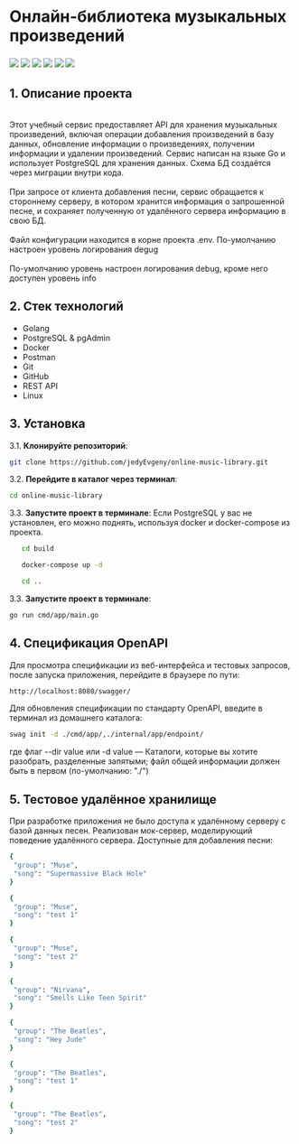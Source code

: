 # Онлайн-библиотека музыкальных произведений
<h3 align="left">    
    <img src="https://img.shields.io/badge/go-%2300ADD8.svg?style=for-the-badge&logo=go&logoColor=white">
    <img src="https://img.shields.io/badge/postgres-%23316192.svg?style=for-the-badge&logo=postgresql&logoColor=white">
    <img src="https://img.shields.io/badge/git-%23F05033.svg?style=for-the-badge&logo=git&logoColor=white">
    <img src="https://img.shields.io/badge/github-%23121011.svg?style=for-the-badge&logo=github&logoColor=white">
    <img src="https://img.shields.io/badge/Postman-FF6C37?style=for-the-badge&logo=postman&logoColor=white">
    <img src="https://img.shields.io/badge/Linux-FCC624?style=for-the-badge&logo=linux&logoColor=black">
</h3> 

## 1. Описание проекта

<br>Этот учебный сервис предоставляет API для хранения музыкальных произведений, включая операции добавления произведений в базу данных, обновление информации о произведениях, получении информации и удалении произведений. Сервис написан на языке Go и использует PostgreSQL для хранения данных. Схема БД создаётся через миграции внутри кода.</br>
<br>При запросе от клиента добавления песни, сервис обращается к стороннему серверу, в котором хранится информация о запрошенной песне, и сохраняет полученную от удалённого сервера информацию в свою БД.</br>
<br>Файл конфигурации находится в корне проекта .env. По-умолчанию настроен уровень логирования degug</br>
<br>По-умолчанию уровень настроен логирования debug, кроме него доступен уровень info</br>

## 2. Стек технологий

- Golang
- PostgreSQL & pgAdmin
- Docker
- Postman
- Git
- GitHub
- REST API
- Linux

## 3. Установка

3.1. **Клонируйте репозиторий**:
   ```bash
   git clone https://github.com/jedyEvgeny/online-music-library.git
 ```

3.2. **Перейдите в каталог через терминал**:

   ```bash
   cd online-music-library
 ```
3.3. **Запустите проект в терминале**:
Если PostgreSQL у вас не установлен, его можно поднять, используя docker и docker-compose из проекта.
```bash
   cd build
 ```
```bash
   docker-compose up -d
 ```
```bash
   cd ..
 ```

3.3. **Запустите проект в терминале**:

   ```bash
   go run cmd/app/main.go
 ```

 ## 4. Спецификация OpenAPI
 Для просмотра спецификации из веб-интерфейса и тестовых запросов, после запуска приложения, перейдите в браузере по пути:
 ```bash
 http://localhost:8080/swagger/
 ```

 Для обновления спецификации по стандарту OpenAPI, введите в терминал из домашнего каталога:

 ```bash
 swag init -d ./cmd/app/,./internal/app/endpoint/
 ```
 где флаг --dir value или -d value — Каталоги, которые вы хотите разобрать, разделенные запятыми; файл общей информации должен быть в первом (по-умолчанию: "./")

 ## 5. Тестовое удалённое хранилище
При разработке приложения не было доступа к удалённому серверу с базой данных песен. Реализован мок-сервер, моделирующий поведение удалённого сервера. Доступные для добавления песни:
```bash
{
 "group": "Muse",
 "song": "Supermassive Black Hole"
}
```
```bash
{
 "group": "Muse",
 "song": "test 1"
}
```
```bash
{
 "group": "Muse",
 "song": "test 2"
}
```
```bash
{
 "group": "Nirvana",
 "song": "Smells Like Teen Spirit"
}
```
```bash
{
 "group": "The Beatles",
 "song": "Hey Jude"
}
```
```bash
{
 "group": "The Beatles",
 "song": "test 1"
}
```
```bash
{
 "group": "The Beatles",
 "song": "test 2"
}
```